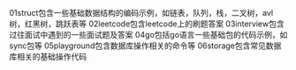 01struct包含一些基础数据结构的编码示例，如链表，队列，栈，二叉树，avl树，红黑树，跳跃表等
02leetcode包含leetcode上的刷题答案
03interview包含过往面试中遇到的一些面试题及答案
04go包括go语言一些基础包的代码示例，如sync包等
05playground包含数据库操作相关的命令等
06storage包含常见数据库相关的基础操作代码
